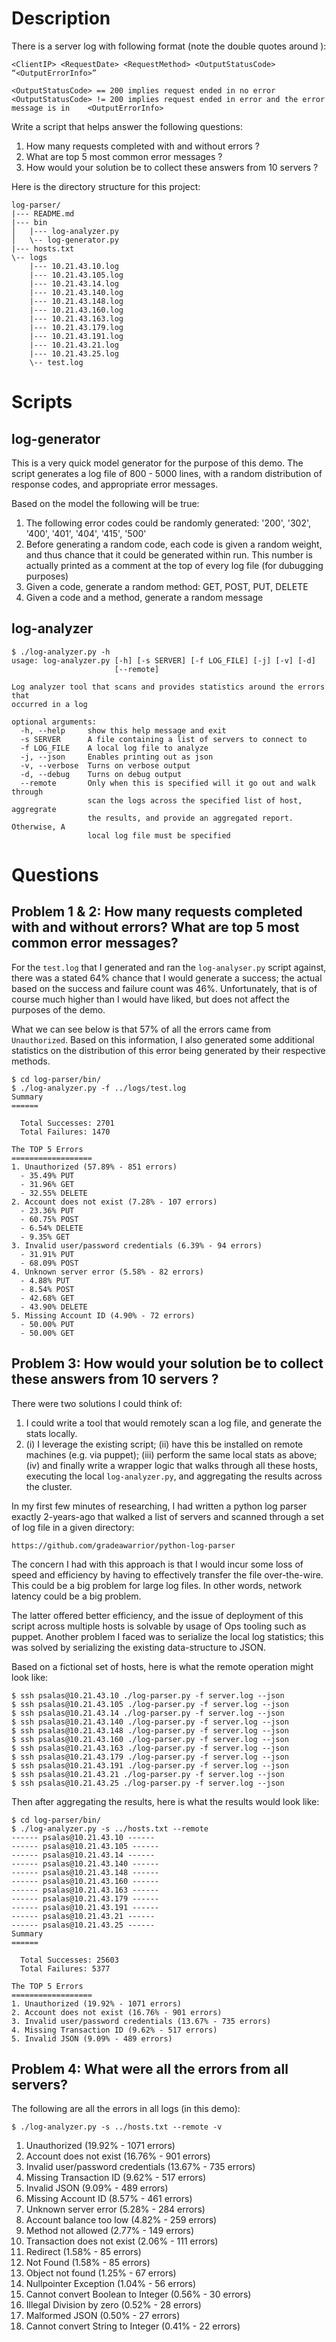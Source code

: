 Description
===========

There is a server log with following format (note the double quotes around <OutputErrorInfo>):

	<ClientIP> <RequestDate> <RequestMethod> <OutputStatusCode> “<OutputErrorInfo>”

	<OutputStatusCode> == 200 implies request ended in no error
	<OutputStatusCode> != 200 implies request ended in error and the error message is in 	<OutputErrorInfo> 

Write a script that helps answer the following questions:

1. How many requests completed with and without errors ?
2. What are top 5 most common error messages ?
3. How would your solution be to collect these answers from 10 servers ?

Here is the directory structure for this project:

	log-parser/
	|--- README.md
	|--- bin
	│   |--- log-analyzer.py
	│   \-- log-generator.py
	|--- hosts.txt
	\-- logs
	    |--- 10.21.43.10.log
	    |--- 10.21.43.105.log
	    |--- 10.21.43.14.log
	    |--- 10.21.43.140.log
	    |--- 10.21.43.148.log
	    |--- 10.21.43.160.log
	    |--- 10.21.43.163.log
	    |--- 10.21.43.179.log
	    |--- 10.21.43.191.log
	    |--- 10.21.43.21.log
	    |--- 10.21.43.25.log
	    \-- test.log

Scripts
=======

## log-generator

This is a very quick model generator for the purpose of this demo. The script generates a log file of 800 - 5000 lines, with a random distribution of response codes, and appropriate error messages.

Based on the model the following will be true:

1. The following error codes could be randomly generated: '200', '302', '400', '401', '404', '415', '500'
2. Before generating a random code, each code is given a random weight, and thus chance that it could be generated within run. This number is actually printed as a comment at the top of every log file (for dubugging purposes)
3. Given a code, generate a random method: GET, POST, PUT, DELETE
4. Given a code and a method, generate a random message

## log-analyzer

	$ ./log-analyzer.py -h
	usage: log-analyzer.py [-h] [-s SERVER] [-f LOG_FILE] [-j] [-v] [-d]
	                       [--remote]

	Log analyzer tool that scans and provides statistics around the errors that
	occurred in a log

	optional arguments:
	  -h, --help     show this help message and exit
	  -s SERVER      A file containing a list of servers to connect to
	  -f LOG_FILE    A local log file to analyze
	  -j, --json     Enables printing out as json
	  -v, --verbose  Turns on verbose output
	  -d, --debug    Turns on debug output
	  --remote       Only when this is specified will it go out and walk through
	                 scan the logs across the specified list of host, aggregrate
	                 the results, and provide an aggregated report. Otherwise, A
	                 local log file must be specified

    
Questions
=========

## Problem 1 & 2: How many requests completed with and without errors? What are top 5 most common error messages?

For the `test.log` that I generated and ran the `log-analyser.py` script against, there was a stated 64% chance that I would generate a success; the actual based on the success and failure count was 46%. Unfortunately, that is of course much higher than I would have liked, but does not affect the purposes of the demo.

What we can see below is that 57% of all the errors came from `Unauthorized`. Based on this information, I also generated some additional statistics on the distribution of this error being generated by their respective methods.

	$ cd log-parser/bin/
	$ ./log-analyzer.py -f ../logs/test.log
    Summary
    ======
    
      Total Successes: 2701
      Total Failures: 1470
    
    The TOP 5 Errors
    ==================
    1. Unauthorized (57.89% - 851 errors)
      - 35.49% PUT
      - 31.96% GET
      - 32.55% DELETE
    2. Account does not exist (7.28% - 107 errors)
      - 23.36% PUT
      - 60.75% POST
      - 6.54% DELETE
      - 9.35% GET
    3. Invalid user/password credentials (6.39% - 94 errors)
      - 31.91% PUT
      - 68.09% POST
    4. Unknown server error (5.58% - 82 errors)
      - 4.88% PUT
      - 8.54% POST
      - 42.68% GET
      - 43.90% DELETE
    5. Missing Account ID (4.90% - 72 errors)
      - 50.00% PUT
      - 50.00% GET

## Problem 3: How would your solution be to collect these answers from 10 servers ?

There were two solutions I could think of:

1. I could write a tool that would remotely scan a log file, and generate the stats locally.
2. (i) I leverage the existing script; (ii) have this be installed on remote machines (e.g. via puppet); (iii) perform the same local stats as above; (iv) and finally write a wrapper logic that walks through all these hosts, executing the local `log-analyzer.py`, and aggregating the results across the cluster.

In my first few minutes of researching, I had written a python log parser exactly 2-years-ago that walked a list of servers and scanned through a set of log file in a given directory:

    https://github.com/gradeawarrior/python-log-parser

The concern I had with this approach is that I would incur some loss of speed and efficiency by having to effectively transfer the file over-the-wire. This could be a big problem for  large log files. In other words, network latency could be a big problem.

The latter offered better efficiency, and the issue of deployment of this script across multiple hosts is solvable by usage of Ops tooling such as puppet. Another problem I faced was to serialize the local log statistics; this was solved by serializing the existing data-structure to JSON.

Based on a fictional set of hosts, here is what the remote operation might look like:

    $ ssh psalas@10.21.43.10 ./log-parser.py -f server.log --json
    $ ssh psalas@10.21.43.105 ./log-parser.py -f server.log --json
    $ ssh psalas@10.21.43.14 ./log-parser.py -f server.log --json
    $ ssh psalas@10.21.43.140 ./log-parser.py -f server.log --json
    $ ssh psalas@10.21.43.148 ./log-parser.py -f server.log --json
    $ ssh psalas@10.21.43.160 ./log-parser.py -f server.log --json
    $ ssh psalas@10.21.43.163 ./log-parser.py -f server.log --json
    $ ssh psalas@10.21.43.179 ./log-parser.py -f server.log --json
    $ ssh psalas@10.21.43.191 ./log-parser.py -f server.log --json
    $ ssh psalas@10.21.43.21 ./log-parser.py -f server.log --json
    $ ssh psalas@10.21.43.25 ./log-parser.py -f server.log --json

Then after aggregating the results, here is what the results would look like:

	$ cd log-parser/bin/
    $ ./log-analyzer.py -s ../hosts.txt --remote
    ------ psalas@10.21.43.10 ------
    ------ psalas@10.21.43.105 ------
    ------ psalas@10.21.43.14 ------
    ------ psalas@10.21.43.140 ------
    ------ psalas@10.21.43.148 ------
    ------ psalas@10.21.43.160 ------
    ------ psalas@10.21.43.163 ------
    ------ psalas@10.21.43.179 ------
    ------ psalas@10.21.43.191 ------
    ------ psalas@10.21.43.21 ------
    ------ psalas@10.21.43.25 ------
    Summary
    ======
    
      Total Successes: 25603
      Total Failures: 5377
    
    The TOP 5 Errors
    ==================
    1. Unauthorized (19.92% - 1071 errors)
    2. Account does not exist (16.76% - 901 errors)
    3. Invalid user/password credentials (13.67% - 735 errors)
    4. Missing Transaction ID (9.62% - 517 errors)
    5. Invalid JSON (9.09% - 489 errors)

## Problem 4: What were all the errors from all servers?

The following are all the errors in all logs (in this demo):

    $ ./log-analyzer.py -s ../hosts.txt --remote -v

1. Unauthorized (19.92% - 1071 errors)
2. Account does not exist (16.76% - 901 errors)
3. Invalid user/password credentials (13.67% - 735 errors)
4. Missing Transaction ID (9.62% - 517 errors)
5. Invalid JSON (9.09% - 489 errors)
6. Missing Account ID (8.57% - 461 errors)
7. Unknown server error (5.28% - 284 errors)
8. Account balance too low (4.82% - 259 errors)
9. Method not allowed (2.77% - 149 errors)
10. Transaction does not exist (2.06% - 111 errors)
11. Redirect (1.58% - 85 errors)
12. Not Found (1.58% - 85 errors)
13. Object not found (1.25% - 67 errors)
14. Nullpointer Exception (1.04% - 56 errors)
15. Cannot convert Boolean to Integer (0.56% - 30 errors)
16. Illegal Division by zero (0.52% - 28 errors)
17. Malformed JSON (0.50% - 27 errors)
18. Cannot convert String to Integer (0.41% - 22 errors)

